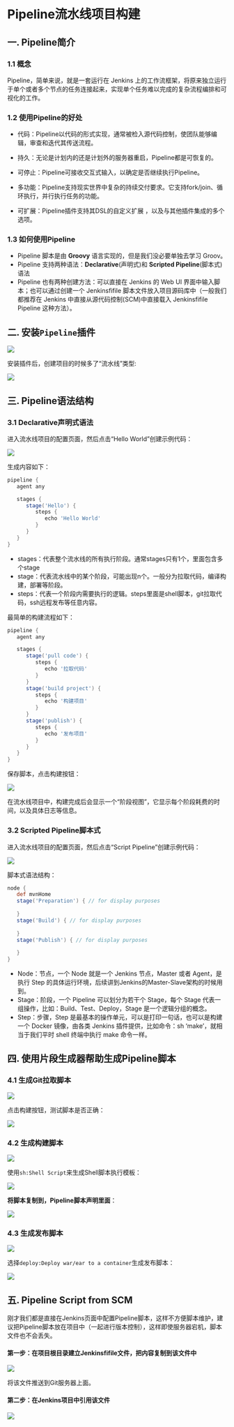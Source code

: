# Pipeline流水线项目构建

## 一. Pipeline简介

### 1.1 概念

Pipeline，简单来说，就是一套运行在 Jenkins 上的工作流框架，将原来独立运行于单个或者多个节点的任务连接起来，实现单个任务难以完成的复杂流程编排和可视化的工作。

### 1.2 使用Pipeline的好处

- 代码：Pipeline以代码的形式实现，通常被检入源代码控制，使团队能够编辑，审查和迭代其传送流程。 

- 持久：无论是计划内的还是计划外的服务器重启，Pipeline都是可恢复的。
-  可停止：Pipeline可接收交互式输入，以确定是否继续执行Pipeline。 
- 多功能：Pipeline支持现实世界中复杂的持续交付要求。它支持fork/join、循环执行，并行执行任务的功能。 
- 可扩展：Pipeline插件支持其DSL的自定义扩展 ，以及与其他插件集成的多个选项。

### 1.3 如何使用Pipeline

- Pipeline 脚本是由 **Groovy** 语言实现的，但是我们没必要单独去学习 Groov。
- Pipeline 支持两种语法：**Declarative**(声明式)和 **Scripted Pipeline**(脚本式)语法
- Pipeline 也有两种创建方法：可以直接在 Jenkins 的 Web UI 界面中输入脚本；也可以通过创建一个 Jenkinsfifile 脚本文件放入项目源码库中（一般我们都推荐在 Jenkins 中直接从源代码控制(SCM)中直接载入 Jenkinsfifile Pipeline 这种方法）。



## 二. 安装`Pipeline`插件

![](../images/50.png)

安装插件后，创建项目的时候多了“流水线”类型:

![](../images/51.png)

## 三. Pipeline语法结构

### 3.1 Declarative声明式语法

进入流水线项目的配置页面，然后点击“Hello World”创建示例代码：

![](../images/52.png)

生成内容如下：

```groovy
pipeline {
   agent any

   stages {
      stage('Hello') {
         steps {
            echo 'Hello World'
         }
      }
   }
}
```

- stages：代表整个流水线的所有执行阶段。通常stages只有1个，里面包含多个stage
- stage：代表流水线中的某个阶段，可能出现n个。一般分为拉取代码，编译构建，部署等阶段。
- steps：代表一个阶段内需要执行的逻辑。steps里面是shell脚本，git拉取代码，ssh远程发布等任意内容。

最简单的构建流程如下：

```groovy
pipeline {
   agent any

   stages {
      stage('pull code') {
         steps {
            echo '拉取代码'
         }
      }
      stage('build project') {
         steps {
            echo '构建项目'
         }
      }
      stage('publish') {
         steps {
            echo '发布项目'
         }
      }
   }
}
```

保存脚本，点击构建按钮：

![](../images/53.png)

在流水线项目中，构建完成后会显示一个“阶段视图”，它显示每个阶段耗费的时间，以及具体日志等信息。

### 3.2 Scripted Pipeline脚本式

进入流水线项目的配置页面，然后点击“Script Pipeline”创建示例代码：

![](../images/54.png)

脚本式语法结构：

```groovy
node {
   def mvnHome
   stage('Preparation') { // for display purposes
        
   }
   stage('Build') { // for display purposes
        
   }
   stage('Publish') { // for display purposes
        
   } 
}
```

- Node：节点，一个 Node 就是一个 Jenkins 节点，Master 或者 Agent，是执行 Step 的具体运行环境，后续讲到Jenkins的Master-Slave架构的时候用到。
- Stage：阶段，一个 Pipeline 可以划分为若干个 Stage，每个 Stage 代表一组操作，比如：Build、Test、Deploy，Stage 是一个逻辑分组的概念。
- Step：步骤，Step 是最基本的操作单元，可以是打印一句话，也可以是构建一个 Docker 镜像，由各类 Jenkins 插件提供，比如命令：sh ‘make’，就相当于我们平时 shell 终端中执行 make 命令一样。



## 四. 使用片段生成器帮助生成Pipeline脚本

### 4.1 生成Git拉取脚本

![](../images/56.gif)

点击构建按钮，测试脚本是否正确：

![](../images/57.png)



### 4.2 生成构建脚本

![](../images/58.png)

使用`sh:Shell Script`来生成Shell脚本执行模板：

![](../images/59.png)

**将脚本复制到，Pipeline脚本声明里面**：

![](../images/60.png)

### 4.3 生成发布脚本

![](../images/61.png)

选择`deploy:Deploy war/ear to a container`生成发布脚本：

![](../images/62.png)



## 五. Pipeline Script from SCM

刚才我们都是直接在Jenkins页面中配置Pipeline脚本，这样不方便脚本维护，建议把Pipeline脚本放在项目中（一起进行版本控制），这样即使服务器宕机，脚本文件也不会丢失。

#### 第一步：在项目根目录建立Jenkinsfifile文件，把内容复制到该文件中

![](../images/63.png)

将该文件推送到Git服务器上面。

#### 第二步：在Jenkins项目中引用该文件

![](../images/64.png)
